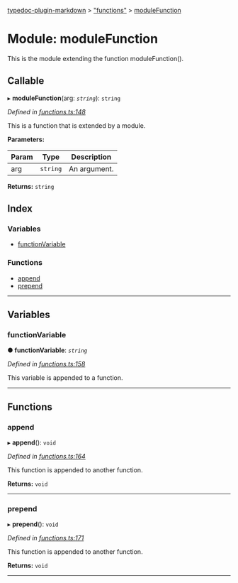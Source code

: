 [typedoc-plugin-markdown](../README.md) > ["functions"](../modules/_functions_.md) > [moduleFunction](../modules/_functions_.modulefunction.md)

# Module: moduleFunction

This is the module extending the function moduleFunction().

## Callable
▸ **moduleFunction**(arg: *`string`*): `string`

*Defined in [functions.ts:148](https://github.com/tgreyjs/typedoc-plugin-markdown/blob/master/tests/src/functions.ts#L148)*

This is a function that is extended by a module.

**Parameters:**

| Param | Type | Description |
| ------ | ------ | ------ |
| arg | `string`   |  An argument. |

**Returns:** `string`

## Index

### Variables

* [functionVariable](_functions_.modulefunction.md#functionvariable)

### Functions

* [append](_functions_.modulefunction.md#append)
* [prepend](_functions_.modulefunction.md#prepend)

---

## Variables
<a id="functionvariable"></a>

###  functionVariable

**●  functionVariable**:  *`string`* 

*Defined in [functions.ts:158](https://github.com/tgreyjs/typedoc-plugin-markdown/blob/master/tests/src/functions.ts#L158)*

This variable is appended to a function.

___

## Functions
<a id="append"></a>

###  append

▸ **append**(): `void`

*Defined in [functions.ts:164](https://github.com/tgreyjs/typedoc-plugin-markdown/blob/master/tests/src/functions.ts#L164)*

This function is appended to another function.

**Returns:** `void`

___

<a id="prepend"></a>

###  prepend

▸ **prepend**(): `void`

*Defined in [functions.ts:171](https://github.com/tgreyjs/typedoc-plugin-markdown/blob/master/tests/src/functions.ts#L171)*

This function is appended to another function.

**Returns:** `void`

___

